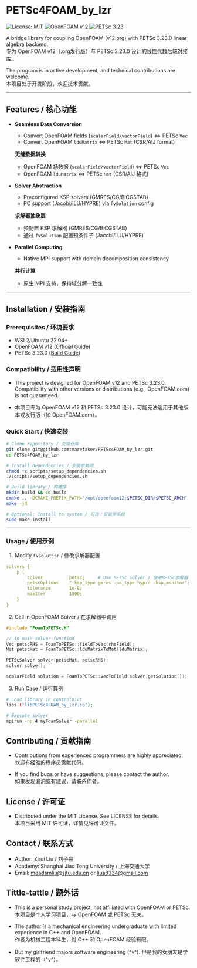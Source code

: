 ﻿# PETSc4FOAM_by_lzr

[![License: MIT](https://img.shields.io/badge/License-MIT-blue.svg)](LICENSE)
[![OpenFOAM v12](https://img.shields.io/badge/OpenFOAM-v12-orange)](https://openfoam.org/)
[![PETSc 3.23](https://img.shields.io/badge/PETSc-3.23-brightgreen)](https://petsc.org/)

A bridge library for coupling OpenFOAM (v12.org) with PETSc 3.23.0 linear algebra backend.  
专为 OpenFOAM v12（.org发行版）与 PETSc 3.23.0 设计的线性代数后端对接库。

The program is in active development, and technical contributions are welcome.  
本项目处于开发阶段，欢迎技术贡献。

---

## Features / 核心功能

- **Seamless Data Conversion**  
  - Convert OpenFOAM fields (`scalarField/vectorField`) <=> PETSc `Vec`  
  - Convert OpenFOAM `lduMatrix` <=> PETSc `Mat` (CSR/AIJ format)  

  **无缝数据转换**  
  - OpenFOAM 场数据 (`scalarField/vectorField`) <=> PETSc `Vec`  
  - OpenFOAM `lduMatrix` <=> PETSc `Mat` (CSR/AIJ 格式)

- **Solver Abstraction**  
  - Preconfigured KSP solvers (GMRES/CG/BiCGSTAB)  
  - PC support (Jacobi/ILU/HYPRE) via `fvSolution` config  

  **求解器抽象层**  
  - 预配置 KSP 求解器 (GMRES/CG/BiCGSTAB)  
  - 通过 `fvSolution` 配置预条件子 (Jacobi/ILU/HYPRE)

- **Parallel Computing**  
  - Native MPI support with domain decomposition consistency  

  **并行计算**  
  - 原生 MPI 支持，保持域分解一致性

---

## Installation / 安装指南

### Prerequisites / 环境要求
- WSL2/Ubuntu 22.04+
- OpenFOAM v12 ([Official Guide](https://openfoam.org/download/12-ubuntu/))
- PETSc 3.23.0 ([Build Guide](https://petsc.org/release/install/))

### Compatibility / 适用性声明

- This project is designed for OpenFOAM v12 and PETSc 3.23.0. Compatibility with other versions or distributions (e.g., OpenFOAM.com) is not guaranteed.

- 本项目专为 OpenFOAM v12 和 PETSc 3.23.0 设计，可能无法适用于其他版本或发行版（如 OpenFOAM.com）。

### Quick Start / 快速安装
```bash
# Clone repository / 克隆仓库
git clone git@github.com:marefaker/PETSc4FOAM_by_lzr.git
cd PETSc4FOAM_by_lzr

# Install dependencies / 安装依赖项
chmod +x scripts/setup_dependencies.sh
./scripts/setup_dependencies.sh

# Build library / 构建库
mkdir build && cd build
cmake .. -DCMAKE_PREFIX_PATH="/opt/openfoam12;$PETSC_DIR/$PETSC_ARCH"
make -j4

# Optional: Install to system / 可选：安装至系统
sudo make install
```

---

### Usage / 使用示例

1. Modify `fvSolution` / 修改求解器配置

```yaml
solvers {
    p {
        solver          petsc;     # Use PETSc solver / 使用PETSc求解器
        petscOptions    "-ksp_type gmres -pc_type hypre -ksp_monitor";
        tolerance       1e-8;
        maxIter         1000;
    }
}
```

2. Call in OpenFOAM Solver / 在求解器中调用

```cpp
#include "FoamToPETSc.H"

// In main solver function
Vec petscRHS = FoamToPETSc::fieldToVec(rhsField);
Mat petscMat = FoamToPETSc::lduMatrixToMat(lduMatrix);

PETScSolver solver(petscMat, petscRHS);
solver.solve();

scalarField solution = FoamToPETSc::vecToField(solver.getSolution());
```

3. Run Case / 运行算例

```bash
# Load library in controlDict
libs ("libPETSc4FOAM_by_lzr.so");

# Execute solver
mpirun -np 4 myFoamSolver -parallel
```

## Contributing / 贡献指南

- Contributions from experienced programmers are highly appreciated.  
  欢迎有经验的程序员贡献代码。

- If you find bugs or have suggestions, please contact the author.  
  如果发现漏洞或有建议，请联系作者。

## License / 许可证

- Distributed under the MIT License. See LICENSE for details.  
  本项目采用 MIT 许可证，详情见许可证文件。

## Contact / 联系方式

- Author: Zirui Liu / 刘子睿  
- Academy: Shanghai Jiao Tong University / 上海交通大学
- Email: meadamliu@sjtu.edu.cn or liua8334@gmail.com  

## Tittle-tattle / 题外话

- This is a personal study project, not affiliated with OpenFOAM or PETSc.  
  本项目是个人学习项目，与 OpenFOAM 或 PETSc 无关。

- The author is a mechanical engineering undergraduate with limited experience in C++ and OpenFOAM.  
  作者为机械工程本科生，对 C++ 和 OpenFOAM 经验有限。

- But my girlfriend majors software engineering (^v^).
  但是我的女朋友是学软件工程的（^v^）。